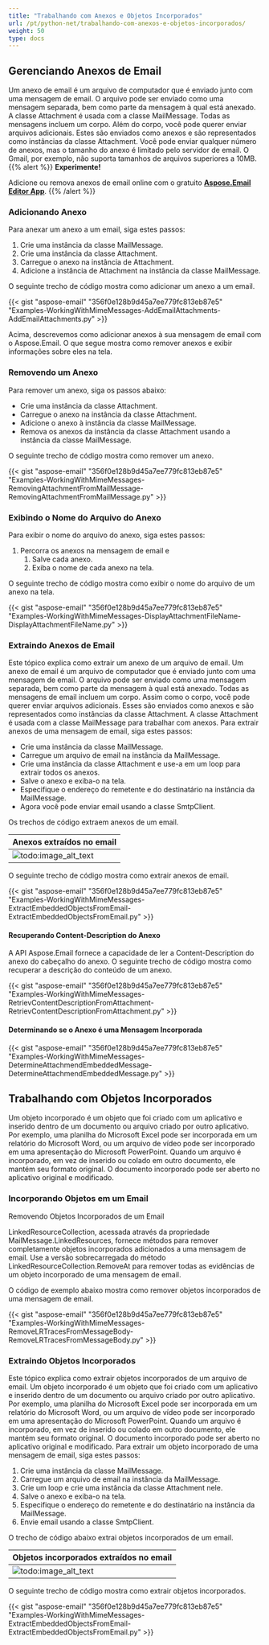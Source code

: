 ```yaml
---
title: "Trabalhando com Anexos e Objetos Incorporados"
url: /pt/python-net/trabalhando-com-anexos-e-objetos-incorporados/
weight: 50
type: docs
---
```


## **Gerenciando Anexos de Email**
Um anexo de email é um arquivo de computador que é enviado junto com uma mensagem de email. O arquivo pode ser enviado como uma mensagem separada, bem como parte da mensagem à qual está anexado. A classe Attachment é usada com a classe MailMessage. Todas as mensagens incluem um corpo. Além do corpo, você pode querer enviar arquivos adicionais. Estes são enviados como anexos e são representados como instâncias da classe Attachment. Você pode enviar qualquer número de anexos, mas o tamanho do anexo é limitado pelo servidor de email. O Gmail, por exemplo, não suporta tamanhos de arquivos superiores a 10MB.
{{% alert %}}
**Experimente!**

Adicione ou remova anexos de email online com o gratuito [**Aspose.Email Editor App**](https://products.aspose.app/email/pt/editor).
{{% /alert %}}
### **Adicionando Anexo**
Para anexar um anexo a um email, siga estes passos:

1. Crie uma instância da classe MailMessage.
1. Crie uma instância da classe Attachment.
1. Carregue o anexo na instância de Attachment.
1. Adicione a instância de Attachment na instância da classe MailMessage.

O seguinte trecho de código mostra como adicionar um anexo a um email.

{{< gist "aspose-email" "356f0e128b9d45a7ee779fc813eb87e5" "Examples-WorkingWithMimeMessages-AddEmailAttachments-AddEmailAttachments.py" >}}

Acima, descrevemos como adicionar anexos à sua mensagem de email com o Aspose.Email. O que segue mostra como remover anexos e exibir informações sobre eles na tela.
### **Removendo um Anexo**
Para remover um anexo, siga os passos abaixo:

- Crie uma instância da classe Attachment.
- Carregue o anexo na instância da classe Attachment.
- Adicione o anexo à instância da classe MailMessage.
- Remova os anexos da instância da classe Attachment usando a instância da classe MailMessage.

O seguinte trecho de código mostra como remover um anexo.

{{< gist "aspose-email" "356f0e128b9d45a7ee779fc813eb87e5" "Examples-WorkingWithMimeMessages-RemovingAttachmentFromMailMessage-RemovingAttachmentFromMailMessage.py" >}}
### **Exibindo o Nome do Arquivo do Anexo**
Para exibir o nome do arquivo do anexo, siga estes passos:

1. Percorra os anexos na mensagem de email e
   1. Salve cada anexo.
   1. Exiba o nome de cada anexo na tela.

O seguinte trecho de código mostra como exibir o nome do arquivo de um anexo na tela.

{{< gist "aspose-email" "356f0e128b9d45a7ee779fc813eb87e5" "Examples-WorkingWithMimeMessages-DisplayAttachmentFileName-DisplayAttachmentFileName.py" >}}
### **Extraindo Anexos de Email**
Este tópico explica como extrair um anexo de um arquivo de email. Um anexo de email é um arquivo de computador que é enviado junto com uma mensagem de email. O arquivo pode ser enviado como uma mensagem separada, bem como parte da mensagem à qual está anexado. Todas as mensagens de email incluem um corpo. Assim como o corpo, você pode querer enviar arquivos adicionais. Esses são enviados como anexos e são representados como instâncias da classe Attachment. A classe Attachment é usada com a classe MailMessage para trabalhar com anexos. Para extrair anexos de uma mensagem de email, siga estes passos:

- Crie uma instância da classe MailMessage.
- Carregue um arquivo de email na instância da MailMessage.
- Crie uma instância da classe Attachment e use-a em um loop para extrair todos os anexos.
- Salve o anexo e exiba-o na tela.
- Especifique o endereço do remetente e do destinatário na instância da MailMessage.
- Agora você pode enviar email usando a classe SmtpClient.

Os trechos de código extraem anexos de um email.

|**Anexos extraídos no email**|
| :- |
|![todo:image_alt_text](working-with-attachments-and-embedded-objects_1.png)|
O seguinte trecho de código mostra como extrair anexos de email.

{{< gist "aspose-email" "356f0e128b9d45a7ee779fc813eb87e5" "Examples-WorkingWithMimeMessages-ExtractEmbeddedObjectsFromEmail-ExtractEmbeddedObjectsFromEmail.py" >}}
#### **Recuperando Content-Description do Anexo**
A API Aspose.Email fornece a capacidade de ler a Content-Description do anexo do cabeçalho do anexo. O seguinte trecho de código mostra como recuperar a descrição do conteúdo de um anexo.

{{< gist "aspose-email" "356f0e128b9d45a7ee779fc813eb87e5" "Examples-WorkingWithMimeMessages-RetrievContentDescriptionFromAttachment-RetrievContentDescriptionFromAttachment.py" >}}
#### **Determinando se o Anexo é uma Mensagem Incorporada**
{{< gist "aspose-email" "356f0e128b9d45a7ee779fc813eb87e5" "Examples-WorkingWithMimeMessages-DetermineAttachmendEmbeddedMessage-DetermineAttachmendEmbeddedMessage.py" >}}
## **Trabalhando com Objetos Incorporados**
Um objeto incorporado é um objeto que foi criado com um aplicativo e inserido dentro de um documento ou arquivo criado por outro aplicativo. Por exemplo, uma planilha do Microsoft Excel pode ser incorporada em um relatório do Microsoft Word, ou um arquivo de vídeo pode ser incorporado em uma apresentação do Microsoft PowerPoint. Quando um arquivo é incorporado, em vez de inserido ou colado em outro documento, ele mantém seu formato original. O documento incorporado pode ser aberto no aplicativo original e modificado.
### **Incorporando Objetos em um Email**
Removendo Objetos Incorporados de um Email

LinkedResourceCollection, acessada através da propriedade MailMessage.LinkedResources, fornece métodos para remover completamente objetos incorporados adicionados a uma mensagem de email. Use a versão sobrecarregada do método LinkedResourceCollection.RemoveAt para remover todas as evidências de um objeto incorporado de uma mensagem de email.

O código de exemplo abaixo mostra como remover objetos incorporados de uma mensagem de email.

{{< gist "aspose-email" "356f0e128b9d45a7ee779fc813eb87e5" "Examples-WorkingWithMimeMessages-RemoveLRTracesFromMessageBody-RemoveLRTracesFromMessageBody.py" >}}
### **Extraindo Objetos Incorporados**
Este tópico explica como extrair objetos incorporados de um arquivo de email. Um objeto incorporado é um objeto que foi criado com um aplicativo e inserido dentro de um documento ou arquivo criado por outro aplicativo. Por exemplo, uma planilha do Microsoft Excel pode ser incorporada em um relatório do Microsoft Word, ou um arquivo de vídeo pode ser incorporado em uma apresentação do Microsoft PowerPoint. Quando um arquivo é incorporado, em vez de inserido ou colado em outro documento, ele mantém seu formato original. O documento incorporado pode ser aberto no aplicativo original e modificado. Para extrair um objeto incorporado de uma mensagem de email, siga estes passos:

1. Crie uma instância da classe MailMessage.
1. Carregue um arquivo de email na instância da MailMessage.
1. Crie um loop e crie uma instância da classe Attachment nele.
1. Salve o anexo e exiba-o na tela.
1. Especifique o endereço do remetente e do destinatário na instância da MailMessage.
1. Envie email usando a classe SmtpClient.

O trecho de código abaixo extrai objetos incorporados de um email.

|**Objetos incorporados extraídos no email**|
| :- |
|![todo:image_alt_text](working-with-attachments-and-embedded-objects_2.png)|
O seguinte trecho de código mostra como extrair objetos incorporados.

{{< gist "aspose-email" "356f0e128b9d45a7ee779fc813eb87e5" "Examples-WorkingWithMimeMessages-ExtractEmbeddedObjectsFromEmail-ExtractEmbeddedObjectsFromEmail.py" >}}